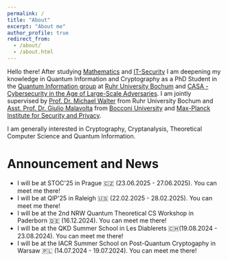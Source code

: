 ```yaml
---
permalink: /
title: "About"
excerpt: "About me"
author_profile: true
redirect_from: 
  - /about/
  - /about.html
---
```


Hello there! 
After studying [Mathematics](https://math.ruhr-uni-bochum.de/en/) and [IT-Security](https://informatik.rub.de/en/) I am deepening my knowledge in Quantum Information and Cryptography as a PhD Student in the [Quantum Information group](https://qi.rub.de) at [Ruhr University Bochum](https://www.ruhr-uni-bochum.de/en) and [CASA - Cybersecurity in the Age of Large-Scale Adversaries](https://casa.rub.de/en/).
I am jointly supervised by [Prof. Dr. Michael Walter](https://qi.rub.de/walter) from Ruhr University Bochum and [Asst. Prof. Dr. Giulio Malavolta](https://sites.google.com/view/giuliomalavolta/) from [Bocconi University](https://unibocconi.it) and [Max-Planck Institute for Security and Privacy](https://www.mpi-sp.org).

I am generally interested in Cryptography, Cryptanalysis, Theoretical Computer Science and Quantum Information.


Announcement and News
======

* I will be at STOC'25 in Prague 🇨🇿 (23.06.2025 - 27.06.2025). You can meet me there!
* I will be at QIP'25 in Raleigh 🇺🇸 (22.02.2025 - 28.02.2025). You can meet me there!
* I will be at the 2nd NRW Quantum Theoretical CS Workshop in Paderborn 🇩🇪 (16.12.2024). You can meet me there!
* I will be at the QKD Summer School in Les Diablerets 🇨🇭(19.08.2024 - 23.08.2024). You can meet me there!
* I will be at the IACR Summer School on Post-Quantum Cryptogaphy in Warsaw 🇵🇱 (14.07.2024 - 19.07.2024). You can meet me there!